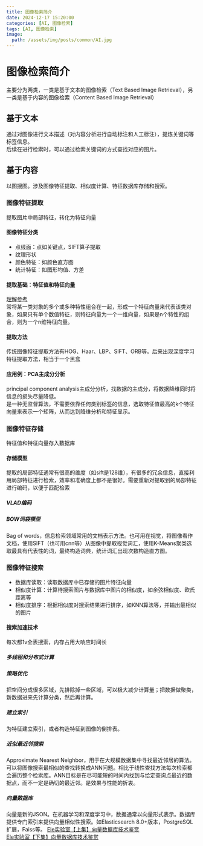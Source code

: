 ```yaml
---
title: 图像检索简介
date: 2024-12-17 15:20:00
categories: [AI, 图像检索]
tags: [AI, 图像检索]
image:
  path: /assets/img/posts/common/AI.jpg
---
```


# 图像检索简介
主要分为两类，一类是基于文本的图像检索（Text Based Image Retrieval），另一类是基于内容的图像检索（Content Based Image Retrieval）

## 基于文本
通过对图像进行文本描述（对内容分析进行自动标注和人工标注），提炼关键词等标签信息。   
后续在进行检索时，可以通过检索关键词的方式查找对应的图片。

## 基于内容
以图搜图。涉及图像特征提取、相似度计算、特征数据库存储和搜索。

### 图像特征提取
提取图片中局部特征，转化为特征向量

#### 图像特征分类
+ 点线面：点如关键点，SIFT算子提取
+ 纹理形状
+ 颜色特征：如颜色直方图
+ 统计特征：如图形均值、方差

#### 提取基础：特征值和特征向量
[理解参考](https://mp.weixin.qq.com/s?__biz=MzIyMTU0NDMyNA==&mid=2247498111&idx=1&sn=16ff4d348a4be5c50fc7fb682fa3605e&chksm=e8399394df4e1a8248b0caad0a4c440a6f59881d0dba9a6b91a166fa080499c10043f8a0788f&scene=27)   
常将某一类对象的多个或多种特性组合在一起，形成一个特征向量来代表该类对象，如果只有单个数值特征，则特征向量为一个一维向量，如果是n个特性的组合，则为一个n维特征向量。

#### 提取方法
传统图像特征提取方法有HOG、Haar、LBP、SIFT、ORB等。后来出现深度学习特征提取方法，相当于一个黑盒

#### 应用例：PCA主成分分析
principal component analysis主成分分析，找数据的主成分，将数据降维同时将信息的损失尽量降低。   
是一种无监督算法，不需要依靠任何类别标签的信息，选取特征值最高的k个特征向量来表示一个矩阵，从而达到降维分析和特征显示。

### 图像特征存储
特征值和特征向量存入数据库

#### 存储模型
提取的局部特征通常有很高的维度（如sift是128维），有很多的冗余信息，直接利用局部特征进行检索，效率和准确度上都不是很好。需要重新对提取到的局部特征进行编码，以便于匹配检索
##### VLAD编码
##### BOW词袋模型
Bag of words，信息检索领域常用的文档表示方法。也可用在视觉，将图像看作文档，使用SIFT（也可用cnn等）从图像中提取视觉词汇，使用K-Means聚类选取最具有代表性的词，最终构造词典，统计词汇出现次数构造直方图。

### 图像特征搜索
+ 数据库读取：读取数据库中已存储的图片特征向量
+ 相似度计算：计算待搜索图片与数据库中图片的相似度，如余弦相似度、欧氏距离等
+ 相似度排序：根据相似度对搜索结果进行排序，如KNN算法等，并输出最相似的图片

#### 搜索加速技术
每次都1v全表搜索，内存占用大响应时间长

##### 多线程和分布式计算
##### 策略优化
把空间分成很多区域，先排除掉一些区域，可以极大减少计算量；把数据做聚类，新数据进来先计算分类，然后再计算。

##### 建立索引
为特征建立索引，或者构造特征到图像的倒排表。

##### 近似最近邻搜索
Approximate Nearest Neighbor，用于在大规模数据集中寻找最近邻居的算法。   
可以将图像搜索最相似的查找转换成ANN问题。相比于线性查找方法每次检索都会遍历整个检索库。ANN目标是在尽可能短的时间内找到与给定查询点最近的数据点，而不一定是确切的最近邻。是效果与性能的折衷。

##### 向量数据库
向量是新的JSON。在机器学习和深度学习中，数据通常以向量形式表示。数据库提供专门索引来提供向量相似性搜索。如Elasticsearch 8.0+版本，PostgreSQL扩展，Faiss等。
[Ele实验室【上集】向量数据库技术鉴赏](https://b23.tv/0X6HV3J)   
[Ele实验室【下集】向量数据库技术鉴赏](https://b23.tv/6aCPSKI)